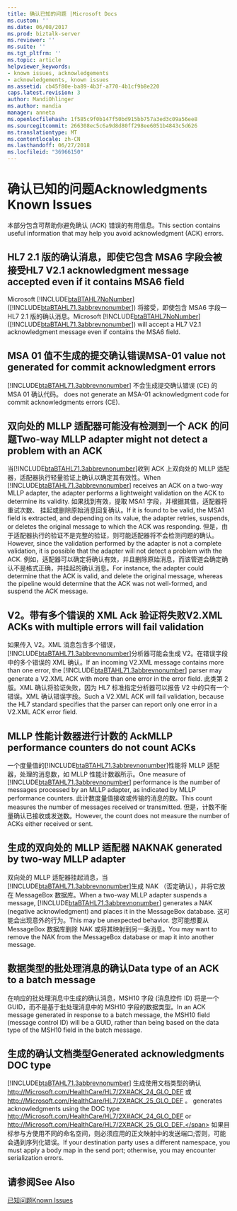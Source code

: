 ```yaml
---
title: 确认已知的问题 |Microsoft Docs
ms.custom: ''
ms.date: 06/08/2017
ms.prod: biztalk-server
ms.reviewer: ''
ms.suite: ''
ms.tgt_pltfrm: ''
ms.topic: article
helpviewer_keywords:
- known issues, acknowledgements
- acknowledgements, known issues
ms.assetid: cb45f80e-ba89-4b3f-a770-4b1cf9b8e220
caps.latest.revision: 3
author: MandiOhlinger
ms.author: mandia
manager: anneta
ms.openlocfilehash: 1f585c9f0b147f50bd915bb757a3ed3c09a56ee8
ms.sourcegitcommit: 266308ec5c6a9d8d80ff298ee6051b4843c5d626
ms.translationtype: MT
ms.contentlocale: zh-CN
ms.lasthandoff: 06/27/2018
ms.locfileid: "36966150"
---
```

# <a name="acknowledgments-known-issues"></a><span data-ttu-id="e4cfa-102">确认已知的问题</span><span class="sxs-lookup"><span data-stu-id="e4cfa-102">Acknowledgments Known Issues</span></span>
<span data-ttu-id="e4cfa-103">本部分包含可帮助你避免确认 (ACK) 错误的有用信息。</span><span class="sxs-lookup"><span data-stu-id="e4cfa-103">This section contains useful information that may help you avoid acknowledgment (ACK) errors.</span></span>  
  
## <a name="hl7-v21-acknowledgment-message-accepted-even-if-it-contains-msa6-field"></a><span data-ttu-id="e4cfa-104">HL7 2.1 版的确认消息，即使它包含 MSA6 字段会被接受</span><span class="sxs-lookup"><span data-stu-id="e4cfa-104">HL7 V2.1 acknowledgment message accepted even if it contains MSA6 field</span></span>  
 <span data-ttu-id="e4cfa-105">Microsoft [!INCLUDE[btaBTAHL7NoNumber](../../includes/btabtahl7nonumber-md.md)] ([!INCLUDE[btaBTAHL71.3abbrevnonumber](../../includes/btabtahl71-3abbrevnonumber-md.md)]) 将接受，即使包含 MSA6 字段一 HL7 2.1 版的确认消息。</span><span class="sxs-lookup"><span data-stu-id="e4cfa-105">Microsoft [!INCLUDE[btaBTAHL7NoNumber](../../includes/btabtahl7nonumber-md.md)] ([!INCLUDE[btaBTAHL71.3abbrevnonumber](../../includes/btabtahl71-3abbrevnonumber-md.md)]) will accept a HL7 V2.1 acknowledgment message even if contains the MSA6 field.</span></span>  
  
## <a name="msa-01-value-not-generated-for-commit-acknowledgment-errors"></a><span data-ttu-id="e4cfa-106">MSA 01 值不生成的提交确认错误</span><span class="sxs-lookup"><span data-stu-id="e4cfa-106">MSA-01 value not generated for commit acknowledgment errors</span></span>  
 [!INCLUDE[btaBTAHL71.3abbrevnonumber](../../includes/btabtahl71-3abbrevnonumber-md.md)]<span data-ttu-id="e4cfa-107"> 不会生成提交确认错误 (CE) 的 MSA 01 确认代码。</span><span class="sxs-lookup"><span data-stu-id="e4cfa-107"> does not generate an MSA-01 acknowledgment code for commit acknowledgments errors (CE).</span></span>  
  
## <a name="two-way-mllp-adapter-might-not-detect-a-problem-with-an-ack"></a><span data-ttu-id="e4cfa-108">双向处的 MLLP 适配器可能没有检测到一个 ACK 的问题</span><span class="sxs-lookup"><span data-stu-id="e4cfa-108">Two-way MLLP adapter might not detect a problem with an ACK</span></span>  
 <span data-ttu-id="e4cfa-109">当[!INCLUDE[btaBTAHL71.3abbrevnonumber](../../includes/btabtahl71-3abbrevnonumber-md.md)]收到 ACK 上双向处的 MLLP 适配器，适配器执行轻量验证上确认以确定其有效性。</span><span class="sxs-lookup"><span data-stu-id="e4cfa-109">When [!INCLUDE[btaBTAHL71.3abbrevnonumber](../../includes/btabtahl71-3abbrevnonumber-md.md)] receives an ACK on a two-way MLLP adapter, the adapter performs a lightweight validation on the ACK to determine its validity.</span></span> <span data-ttu-id="e4cfa-110">如果找到有效，提取 MSA1 字段，并根据其值，适配器将重试次数、 挂起或删除原始消息回复确认。</span><span class="sxs-lookup"><span data-stu-id="e4cfa-110">If it is found to be valid, the MSA1 field is extracted, and depending on its value, the adapter retries, suspends, or deletes the original message to which the ACK was responding.</span></span> <span data-ttu-id="e4cfa-111">但是，由于适配器执行的验证不是完整的验证，则可能适配器将不会检测问题的确认。</span><span class="sxs-lookup"><span data-stu-id="e4cfa-111">However, since the validation performed by the adapter is not a complete validation, it is possible that the adapter will not detect a problem with the ACK.</span></span> <span data-ttu-id="e4cfa-112">例如，适配器可以确定将确认有效，并且删除原始消息，而该管道会确定确认不是格式正确，并挂起的确认消息。</span><span class="sxs-lookup"><span data-stu-id="e4cfa-112">For instance, the adapter could determine that the ACK is valid, and delete the original message, whereas the pipeline would determine that the ACK was not well-formed, and suspend the ACK message.</span></span>  
  
## <a name="v2xml-acks-with-multiple-errors-will-fail-validation"></a><span data-ttu-id="e4cfa-113">V2。带有多个错误的 XML Ack 验证将失败</span><span class="sxs-lookup"><span data-stu-id="e4cfa-113">V2.XML ACKs with multiple errors will fail validation</span></span>  
 <span data-ttu-id="e4cfa-114">如果传入 V2。XML 消息包含多个错误，[!INCLUDE[btaBTAHL71.3abbrevnonumber](../../includes/btabtahl71-3abbrevnonumber-md.md)]分析器可能会生成 V2。在错误字段中的多个错误的 XML 确认。</span><span class="sxs-lookup"><span data-stu-id="e4cfa-114">If an incoming V2.XML message contains more than one error, the [!INCLUDE[btaBTAHL71.3abbrevnonumber](../../includes/btabtahl71-3abbrevnonumber-md.md)] parser may generate a V2.XML ACK with more than one error in the error field.</span></span> <span data-ttu-id="e4cfa-115">此类第 2 版。XML 确认将验证失败，因为 HL7 标准指定分析器可以报告 V2 中的只有一个错误。XML 确认错误字段。</span><span class="sxs-lookup"><span data-stu-id="e4cfa-115">Such a V2.XML ACK will fail validation, because the HL7 standard specifies that the parser can report only one error in a V2.XML ACK error field.</span></span>  
  
## <a name="mllp-performance-counters-do-not-count-acks"></a><span data-ttu-id="e4cfa-116">MLLP 性能计数器进行计数的 Ack</span><span class="sxs-lookup"><span data-stu-id="e4cfa-116">MLLP performance counters do not count ACKs</span></span>  
 <span data-ttu-id="e4cfa-117">一个度量值的[!INCLUDE[btaBTAHL71.3abbrevnonumber](../../includes/btabtahl71-3abbrevnonumber-md.md)]性能将 MLLP 适配器，处理的消息数，如 MLLP 性能计数器所示。</span><span class="sxs-lookup"><span data-stu-id="e4cfa-117">One measure of [!INCLUDE[btaBTAHL71.3abbrevnonumber](../../includes/btabtahl71-3abbrevnonumber-md.md)] performance is the number of messages processed by an MLLP adapter, as indicated by MLLP performance counters.</span></span> <span data-ttu-id="e4cfa-118">此计数度量值接收或传输的消息的数。</span><span class="sxs-lookup"><span data-stu-id="e4cfa-118">This count measures the number of messages received or transmitted.</span></span> <span data-ttu-id="e4cfa-119">但是，计数不衡量确认已接收或发送数。</span><span class="sxs-lookup"><span data-stu-id="e4cfa-119">However, the count does not measure the number of ACKs either received or sent.</span></span>  
  
## <a name="nak-generated-by-two-way-mllp-adapter"></a><span data-ttu-id="e4cfa-120">生成的双向处的 MLLP 适配器 NAK</span><span class="sxs-lookup"><span data-stu-id="e4cfa-120">NAK generated by two-way MLLP adapter</span></span>  
 <span data-ttu-id="e4cfa-121">双向处的 MLLP 适配器挂起消息，当[!INCLUDE[btaBTAHL71.3abbrevnonumber](../../includes/btabtahl71-3abbrevnonumber-md.md)]生成 NAK （否定确认），并将它放在 MessageBox 数据库。</span><span class="sxs-lookup"><span data-stu-id="e4cfa-121">When a two-way MLLP adapter suspends a message, [!INCLUDE[btaBTAHL71.3abbrevnonumber](../../includes/btabtahl71-3abbrevnonumber-md.md)] generates a NAK (negative acknowledgment) and places it in the MessageBox database.</span></span> <span data-ttu-id="e4cfa-122">这可能会出现意外的行为。</span><span class="sxs-lookup"><span data-stu-id="e4cfa-122">This may be unexpected behavior.</span></span> <span data-ttu-id="e4cfa-123">您可能想要从 MessageBox 数据库删除 NAK 或将其映射到另一条消息。</span><span class="sxs-lookup"><span data-stu-id="e4cfa-123">You may want to remove the NAK from the MessageBox database or map it into another message.</span></span>  
  
## <a name="data-type-of-an-ack-to-a-batch-message"></a><span data-ttu-id="e4cfa-124">数据类型的批处理消息的确认</span><span class="sxs-lookup"><span data-stu-id="e4cfa-124">Data type of an ACK to a batch message</span></span>  
 <span data-ttu-id="e4cfa-125">在响应的批处理消息中生成的确认消息，MSH10 字段 (消息控件 ID) 将是一个 GUID，而不是基于批处理消息中的 MSH10 字段的数据类型。</span><span class="sxs-lookup"><span data-stu-id="e4cfa-125">In an ACK message generated in response to a batch message, the MSH10 field (message control ID) will be a GUID, rather than being based on the data type of the MSH10 field in the batch message.</span></span>  
  
## <a name="generated-acknowledgments-doc-type"></a><span data-ttu-id="e4cfa-126">生成的确认文档类型</span><span class="sxs-lookup"><span data-stu-id="e4cfa-126">Generated acknowledgments DOC type</span></span>  
 [!INCLUDE[btaBTAHL71.3abbrevnonumber](../../includes/btabtahl71-3abbrevnonumber-md.md)]<span data-ttu-id="e4cfa-127"> 生成使用文档类型的确认 http://Microsoft.com/HealthCare/HL7/2X#ACK_24_GLO_DEF 或 http://Microsoft.com/HealthCare/HL7/2X#ACK_25_GLO_DEF 。</span><span class="sxs-lookup"><span data-stu-id="e4cfa-127"> generates acknowledgments using the DOC type http://Microsoft.com/HealthCare/HL7/2X#ACK_24_GLO_DEF or http://Microsoft.com/HealthCare/HL7/2X#ACK_25_GLO_DEF.</span></span> <span data-ttu-id="e4cfa-128">如果目标参与方使用不同的命名空间，则必须应用的正文映射中的发送端口;否则，可能会遇到序列化错误。</span><span class="sxs-lookup"><span data-stu-id="e4cfa-128">If your destination party uses a different namespace, you must apply a body map in the send port; otherwise, you may encounter serialization errors.</span></span>  
  
## <a name="see-also"></a><span data-ttu-id="e4cfa-129">请参阅</span><span class="sxs-lookup"><span data-stu-id="e4cfa-129">See Also</span></span>  
 [<span data-ttu-id="e4cfa-130">已知问题</span><span class="sxs-lookup"><span data-stu-id="e4cfa-130">Known Issues</span></span>](../../adapters-and-accelerators/accelerator-hl7/known-issues1.md)